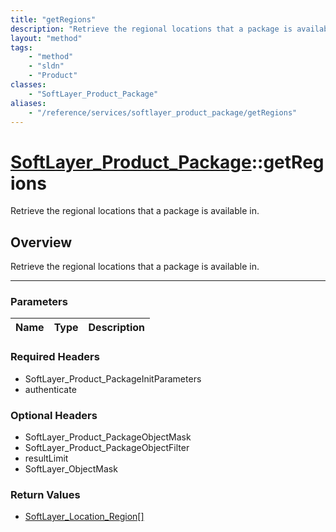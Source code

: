 ```yaml
---
title: "getRegions"
description: "Retrieve the regional locations that a package is available in."
layout: "method"
tags:
    - "method"
    - "sldn"
    - "Product"
classes:
    - "SoftLayer_Product_Package"
aliases:
    - "/reference/services/softlayer_product_package/getRegions"
---
```

# [SoftLayer_Product_Package](/reference/services/SoftLayer_Product_Package)::getRegions


Retrieve the regional locations that a package is available in.


## Overview 
Retrieve the regional locations that a package is available in.

-----

### Parameters 
|Name | Type | Description |
| --- | --- | --- |


### Required Headers
* SoftLayer_Product_PackageInitParameters
* authenticate


### Optional Headers
* SoftLayer_Product_PackageObjectMask
* SoftLayer_Product_PackageObjectFilter
* resultLimit
* SoftLayer_ObjectMask

### Return Values
* <a href='/reference/datatypes/SoftLayer_Location_Region'>SoftLayer_Location_Region[] </a>




